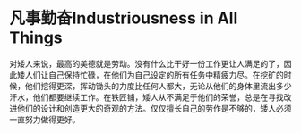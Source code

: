 # 凡事勤奋Industriousness in All Things

对矮人来说，最高的美德就是劳动。没有什么比干好一份工作更让人满足的了，因此矮人们让自己保持忙碌，在他们为自己设定的所有任务中精疲力尽。在挖矿的时候，他们挖得更深，挥动锄头的力度比任何人都大，无论从他们的身体里流出多少汗水，他们都要继续工作。在铁匠铺，矮人从不满足于他们的荣誉，总是在寻找改进他们的设计和创造更大的奇观的方法。仅仅擅长自己的劳作是不够的，矮人必须一直努力做得更好。

 
